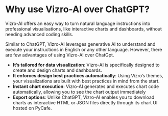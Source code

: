 # Why use Vizro-AI over ChatGPT?

Vizro-AI offers an easy way to turn natural language instructions into professional visualisations, like interactive charts and dashboards, without needing advanced coding skills.

Similar to ChatGPT, Vizro-AI leverages generative AI to understand and execute your instructions in English or any other language. However, there are few advantages of using Vizro-AI over ChatGpt. 

- **It’s tailored for data visualization**: Vizro-AI is specifically designed to create and design charts and dashboards.
- **It enforces design best practices automatically**: Using Vizro’s themes, your visualizations are built with best practices in mind from the start. 
- **Instant chart execution**: Vizro-AI generates and executes chart code automatically, allowing you to see the chart output immediately
- **Export options**: Unlike ChatGPT, Vizro-AI enables you to download charts as interactive HTML or JSON files directly through its chart UI hosted on PyCafe.